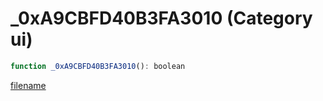 # _0xA9CBFD40B3FA3010 (Category ui)

```js
function _0xA9CBFD40B3FA3010(): boolean
```

[filename](_0xA9CBFD40B3FA3010_m.md ':include')